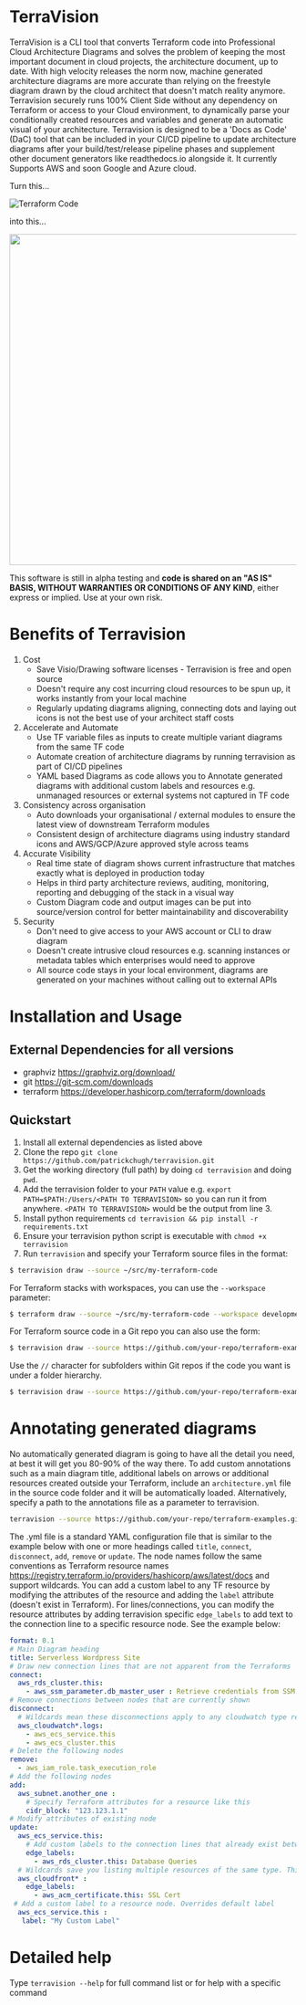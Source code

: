 # TerraVision
TerraVision is a CLI tool that converts Terraform code into Professional Cloud Architecture Diagrams and solves the problem of keeping the most important document in cloud projects, the architecture document, up to date. With high velocity releases the norm now, machine generated architecture diagrams are more accurate than relying on the freestyle diagram drawn by the cloud architect that doesn't match reality anymore. Terravision securely runs 100% Client Side without any dependency on Terraform or access to your Cloud environment, to dynamically parse your conditionally created resources and variables and generate an automatic visual of your architecture. Terravision is designed to be a 'Docs as Code' (DaC) tool that can be included in your CI/CD pipeline to update architecture diagrams after your build/test/release pipeline phases and supplement other document generators like readthedocs.io alongside it. It currently Supports AWS and soon Google and Azure cloud.

Turn this... 

![Terraform Code](./images/code.png "Turn Terraform code")

into this...

<img src="./images/architecture.png" width="640" height="580">


This software is still in alpha testing and **code is shared on an "AS IS" BASIS, WITHOUT WARRANTIES OR CONDITIONS OF ANY KIND**, either express or implied. Use at your own risk.

# Benefits of Terravision
1. Cost
	- Save Visio/Drawing software licenses - Terravision is free and open source
	- Doesn't require any cost incurring cloud resources to be spun up, it works instantly from your local machine
	- Regularly updating diagrams aligning, connecting dots and laying out icons is not the best use of your architect staff costs
2. Accelerate and Automate
	- Use TF variable files as inputs to create multiple variant diagrams from the same TF code
	- Automate creation of architecture diagrams by running terravision as part of CI/CD pipelines
	- YAML based Diagrams as code allows you to Annotate generated diagrams with additional custom labels and resources  e.g. unmanaged resources or external systems not captured in TF code
3. Consistency across organisation
	- Auto downloads your organisational / external modules to ensure the latest view of downstream Terraform modules
	- Consistent design of architecture diagrams using industry standard icons and AWS/GCP/Azure approved style across teams 
4. Accurate Visibility 
	- Real time state of diagram shows current infrastructure that matches exactly what is deployed in production today
	- Helps in third party architecture reviews, auditing, monitoring, reporting and debugging of the stack in a visual way
	- Custom Diagram code and output images can be put into source/version control for better maintainability and discoverability
5. Security
	- Don't need to give access to your AWS account or CLI to draw diagram
	- Doesn't create intrusive cloud resources  e.g. scanning instances or metadata tables which enterprises would need to approve
  	- All source code stays in your local environment, diagrams are generated on your machines without calling out to external APIs

# Installation and Usage

## External Dependencies for all versions
* graphviz https://graphviz.org/download/
* git https://git-scm.com/downloads
* terraform https://developer.hashicorp.com/terraform/downloads

## Quickstart
1. Install all external dependencies as listed above
2. Clone the repo ``git clone https://github.com/patrickchugh/terravision.git``
3. Get the working directory (full path) by doing `cd terravision` and doing `pwd`.
4. Add the terravision folder to your `PATH` value e.g. ``export PATH=$PATH:/Users/<PATH TO TERRAVISION>`` so you can run it from anywhere. `<PATH TO TERRAVISION>` would be the output from line 3.
5. Install python requirements ``cd terravision && pip install -r requirements.txt``
6. Ensure your terravision python script is executable with ``chmod +x terravision``
7. Run `terravision` and specify your Terraform source files in the format:
``` bash
$ terravision draw --source ~/src/my-terraform-code
```

For Terraform stacks with workspaces, you can use the `--workspace` parameter:
```bash
$ terraform draw --source ~/src/my-terraform-code --workspace development
```

For Terraform source code in a Git repo you can also use the form:
``` bash
$ terravision draw --source https://github.com/your-repo/terraform-examples.git
```
Use the `//` character for subfolders within Git repos if the code you want is under a folder hierarchy.
``` bash
$ terravision draw --source https://github.com/your-repo/terraform-examples.git//mysubfolder/secondfolder/
```

# Annotating generated diagrams
No automatically generated diagram is going to have all the detail you need, at best it will get you 80-90% of the way there. To add custom annotations such as a main diagram title, additional labels on arrows or additional resources created outside your Terraform, include an `architecture.yml` file in the source code folder and it will be automatically loaded. Alternatively, specify a path to the annotations file as a parameter to terravision. 

``` bash
terravision --source https://github.com/your-repo/terraform-examples.git --annotate /Users/me/MyDocuments/annotations.yml
```

The .yml file is a standard YAML configuration file that is similar to the example below with one or more headings called `title`, `connect`, `disconnect`, `add`, `remove` or `update`. The node names follow the same conventions as Terraform resource names https://registry.terraform.io/providers/hashicorp/aws/latest/docs and support wildcards. You can add a custom label to any TF resource by modifying the attributes of the resource and adding the `label` attribute (doesn't exist in Terraform). For lines/connections, you can modify the resource attributes by adding terravision specific `edge_labels` to add text to the connection line to a specific resource node. See the example below:

``` yaml
format: 0.1
# Main Diagram heading
title: Serverless Wordpress Site
# Draw new connection lines that are not apparent from the Terraforms
connect:
  aws_rds_cluster.this:
    - aws_ssm_parameter.db_master_user : Retrieve credentials from SSM
# Remove connections between nodes that are currently shown
disconnect:
  # Wildcards mean these disconnections apply to any cloudwatch type resource called logs
  aws_cloudwatch*.logs:
    - aws_ecs_service.this
    - aws_ecs_cluster.this
# Delete the following nodes
remove:
  - aws_iam_role.task_execution_role
# Add the following nodes
add:
  aws_subnet.another_one :
    # Specify Terraform attributes for a resource like this 
    cidr_block: "123.123.1.1"
# Modify attributes of existing node
update:
  aws_ecs_service.this:
    # Add custom labels to the connection lines that already exist between ECS->RDS
    edge_labels:
      - aws_rds_cluster.this: Database Queries
  # Wildcards save you listing multiple resources of the same type. This edge label is added to all CF->ACM connections.
  aws_cloudfront* :
    edge_labels:
      - aws_acm_certificate.this: SSL Cert
 # Add a custom label to a resource node. Overrides default label
  aws_ecs_service.this :
   label: "My Custom Label"

```

# Detailed help

Type ``terravision --help`` for full command list or for help with a specific command
